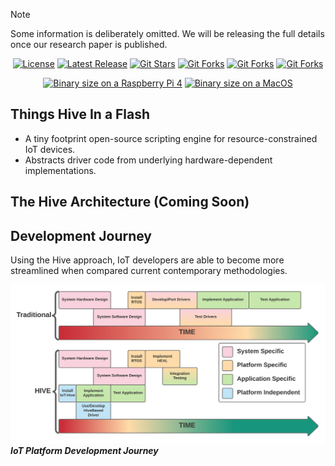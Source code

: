 > [!NOTE]
> Some information is deliberately omitted. We will be releasing the full details once our research paper is published.

<p align=center>
    <a href=""><img alt="License" src="https://img.shields.io/github/license/Things-Hive/Things-Hive"></a>
    <a href=""><img alt="Latest Release" src="https://img.shields.io/github/v/release/Things-Hive/Things-Hive?label=Latest%20Release"></a>
    <a href=""><img alt="Git Stars" src="https://img.shields.io/github/stars/Things-Hive/Things-Hive?style=social"></a>
    <a href=""><img alt="Git Forks" src="https://img.shields.io/github/forks/Things-Hive/Things-Hive?style=social"></a>
    <a href="https://github.com/sponsors/Things-Hive"><img alt="Git Forks" src="https://img.shields.io/github/sponsors/Things-Hive?label=Sponsors"></a>
    <a href="https://gitter.im/Things-Hive/community?utm_source=badge&utm_medium=badge&utm_campaign=pr-badge"><img alt="Git Forks" src="https://badges.gitter.im/Things-Hive/community.svg"></a>
</p>

<p align=center>
    <a href=""><img alt="Binary size on a Raspberry Pi 4" src="https://img.shields.io/github/size/Things-Hive/Things-Hive/build/hive-rpi?label=RPi-Size"></a>
    <a href=""><img alt="Binary size on a MacOS" src="https://img.shields.io/github/size/Things-Hive/Things-Hive/build/hive-mac?label=MacOS-Size"></a>
</p>

## Things Hive In a Flash
- A tiny footprint open-source scripting engine for resource-constrained IoT devices.
- Abstracts driver code from underlying hardware-dependent implementations.

## The Hive Architecture (Coming Soon)

## Development Journey
Using the Hive approach, IoT developers are able to become more streamlined when compared current contemporary methodologies.

![alt text](../_media/dev-journey.png "IoT Platform Development Journey")
***IoT Platform Development Journey***
